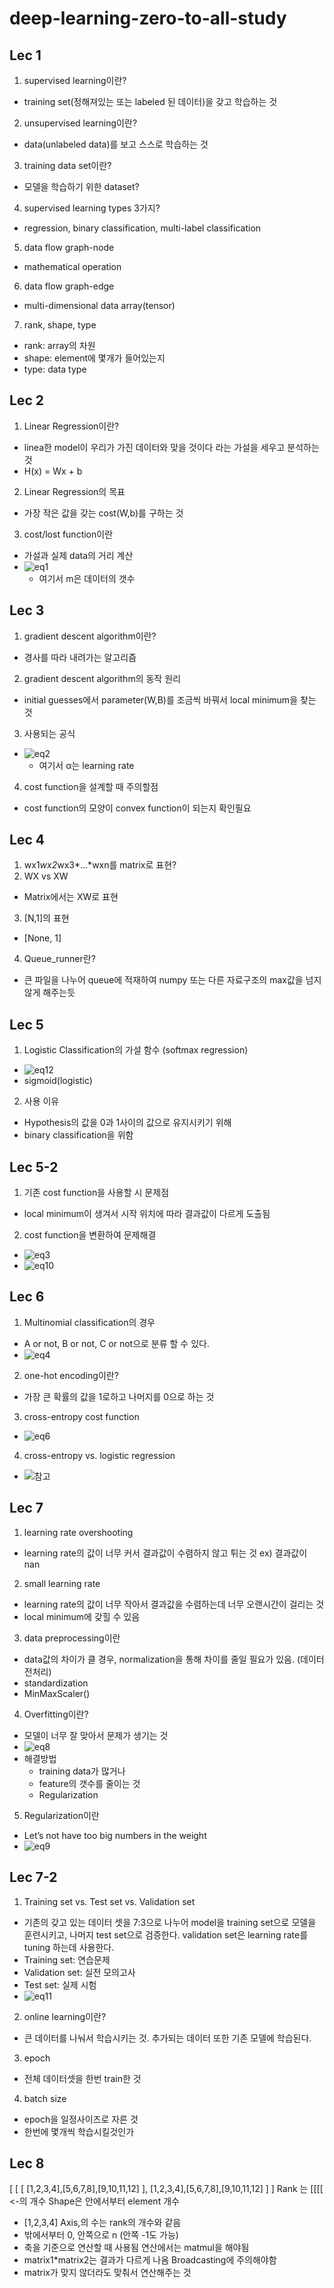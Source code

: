 # deep-learning-zero-to-all-study

## Lec 1
1. supervised learning이란?
- training set(정해져있는 또는 labeled 된 데이터)을 갖고 학습하는 것
2. unsupervised learning이란?
- data(unlabeled data)를 보고 스스로 학습하는 것
3. training data set이란?
- 모델을 학습하기 위한 dataset?
4. supervised learning types 3가지?
- regression, binary classification, multi-label classification
5. data flow graph-node
- mathematical operation
6. data flow graph-edge
- multi-dimensional data array(tensor)
7. rank, shape, type
- rank: array의 차원
- shape: element에 몇개가 들어있는지
- type: data type

## Lec 2
1. Linear Regression이란? 
- linea한 model이 우리가 가진 데이터와 맞을 것이다 라는 가설을 세우고 분석하는 것 
- H(x) = Wx + b
2. Linear Regression의 목표
- 가장 작은 값을 갖는 cost(W,b)를 구하는 것
3. cost/lost function이란
- 가설과 실제 data의 거리 계산 
- ![eq1](./img/eq1.png)
  - 여기서 m은 데이터의 갯수

## Lec 3
1. gradient descent algorithm이란?
- 경사를 따라 내려가는 알고리즘
2. gradient descent algorithm의 동작 원리
- initial guesses에서 parameter(W,B)를 조금씩 바꿔서 local minimum을 찾는 것
3. 사용되는 공식
- ![eq2](./img/eq2.png)
  - 여기서 α는 learning rate 
4. cost function을 설계할 때 주의할점 
- cost function의 모양이 convex function이 되는지 확인필요

## Lec 4
1. wx1*wx2*wx3*...*wxn를 matrix로 표현?
2. WX vs XW
- Matrix에서는 XW로 표현
3. [N,1]의 표현
- [None, 1]
4. Queue_runner란?
- 큰 파일을 나누어 queue에 적재하여 numpy 또는 다른 자료구조의 max값을 넘지 않게 해주는듯

## Lec 5
1. Logistic Classification의 가설 함수 (softmax regression)
- ![eq12](./img/eq12.png)
- sigmoid(logistic)
2. 사용 이유
- Hypothesis의 값을 0과 1사이의 값으로 유지시키기 위해 
- binary classification을 위함

## Lec 5-2
1. 기존 cost function을 사용할 시 문제점
- local minimum이 생겨서 시작 위치에 따라 결과값이 다르게 도출됨
2. cost function을 변환하여 문제해결
- ![eq3](./img/eq3.png)
- ![eq10](./img/eq10.png)

## Lec 6
1. Multinomial classification의 경우
- A or not, B or not, C or not으로 분류 할 수 있다.
- ![eq4](./img/eq4.png)
2. one-hot encoding이란?
- 가장 큰 확률의 값을 1로하고 나머지를 0으로 하는 것
3. cross-entropy cost function
- ![eq6](./img/eq6.png)
4. cross-entropy vs. logistic regression
- ![참고](https://mazdah.tistory.com/791)

## Lec 7
1. learning rate overshooting
- learning rate의 값이 너무 커서 결과값이 수렴하지 않고 튀는 것
ex) 결과값이 nan
2. small learning rate
- learning rate의 값이 너무 작아서 결과값을 수렴하는데 너무 오랜시간이 걸리는 것
- local minimum에 갖힐 수 있음
3. data preprocessing이란
- data값의 차이가 클 경우, normalization을 통해 차이를 줄일 필요가 있음. (데이터 전처리)
- standardization
- MinMaxScaler()
4. Overfitting이란?
- 모델이 너무 잘 맞아서 문제가 생기는 것
- ![eq8](./img/eq8.png)
- 해결방법
  - training data가 많거나
  - feature의 갯수를 줄이는 것
  - Regularization
5. Regularization이란
- Let’s not have too big numbers in the weight
- ![eq9](./img/eq9.png)

## Lec 7-2
1. Training set vs. Test set vs. Validation set
- 기존의 갖고 있는 데이터 셋을 7:3으로 나누어 model을 training set으로 모델을 훈련시키고, 나머지 test set으로 검증한다. validation set은 learning rate를 tuning 하는데 사용한다.
- Training set: 연습문제
- Validation set: 실전 모의고사
- Test set: 실제 시험
- ![eq11](./img/eq11.png)
2. online learning이란?
- 큰 데이터를 나눠서 학습시키는 것. 추가되는 데이터 또한 기존 모델에 학습된다.
3. epoch
-  전체 데이터셋을 한번 train한 것
4. batch size
- epoch을 일정사이즈로 자른 것
- 한번에 몇개씩 학습시킬것인가

## Lec 8
[
  [
    [ 
      [1,2,3,4],[5,6,7,8],[9,10,11,12] 
    ], 
      [1,2,3,4],[5,6,7,8],[9,10,11,12] 
  ]
]
Rank 는 [[[[ <-의 개수
Shape은 안에서부터 element 개수
- [1,2,3,4]
Axis,의 수는 rank의 개수와 같음
- 밖에서부터 0, 안쪽으로 n (안쪽 -1도 가능)
- 축을 기준으로 연산할 때 사용됨
연산에서는 matmul을 해야됨
- matrix1*matrix2는 결과가 다르게 나옴
Broadcasting에 주의해야함
- matrix가 맞지 않더라도 맞춰서 연산해주는 것